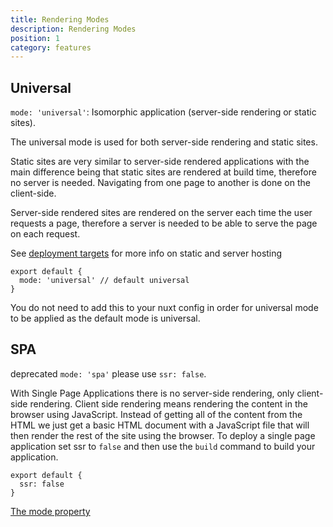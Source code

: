```yaml
---
title: Rendering Modes
description: Rendering Modes
position: 1
category: features
---
```


## Universal

`mode: 'universal'`: Isomorphic application (server-side rendering or static sites).

The universal mode is used for both server-side rendering and static sites.

Static sites are very similar to server-side rendered applications with the main difference being that static sites are rendered at build time, therefore no server is needed. Navigating from one page to another is done on the client-side.

Server-side rendered sites are rendered on the server each time the user requests a page, therefore a server is needed to be able to serve the page on each request.

See [deployment targets](/guides/features/deployment-targets) for more info on static and server hosting

```js{}[nuxt.config.js]
export default {
  mode: 'universal' // default universal
}
```

<base-alert type="info">

You do not need to add this to your nuxt config in order for universal mode to be applied as the default mode is universal.

</base-alert>

## SPA

<base-alert type="warning">

deprecated `mode: 'spa'` please use `ssr: false`.

</base-alert>

With Single Page Applications there is no server-side rendering, only client-side rendering. Client side rendering means rendering the content in the browser using JavaScript. Instead of getting all of the content from the HTML we just get a basic HTML document with a JavaScript file that will then render the rest of the site using the browser. To deploy a single page application set ssr to `false` and then use the `build` command to build your application.

```js{}[nuxt.config.js]
export default {
  ssr: false
}
```

<base-alert type="next">

[The mode property](/guides/configuration-glossary/configuration-mode)

</base-alert>

